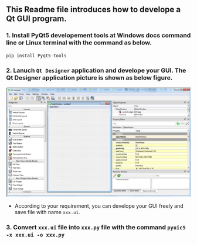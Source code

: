 ## This Readme file introduces how to develope a Qt GUI program.

### 1. Install PyQt5 developement tools at Windows docs command line or Linux terminal with the command as below.
```python
pip install Pyqt5-tools
```
### 2. Lanuch `Qt Designer` application and develope your GUI. The **Qt Designer** application picture is shown as below figure.
![Qt Desiger GUI](https://github.com/weizhangccnu/Python_Script/blob/master/PyQt_Testing/Img/QT_Designer_GUI.PNG)
  - According to your requirement, you can develope your GUI freely and save file with name `xxx.ui`.

### 3. Convert `xxx.ui` file into `xxx.py` file with the command `pyuic5 -x xxx.ui -o xxx.py`

